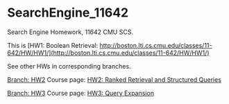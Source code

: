 # SearchEngine_11642
Search Engine Homework, 11642 CMU SCS.

This is [HW1: Boolean Retrieval: http://boston.lti.cs.cmu.edu/classes/11-642/HW/HW1/](http://boston.lti.cs.cmu.edu/classes/11-642/HW/HW1/)

See other HWs in corresponding branches.

[Branch: HW2](https://github.com/PatwinchIR/SearchEngine_11642/tree/HW2)
Course page: [HW2: Ranked Retrieval and Structured Queries](http://boston.lti.cs.cmu.edu/classes/11-642/HW/HW2/)

[Branch: HW3](https://github.com/PatwinchIR/SearchEngine_11642/tree/HW3)
Course page: [HW3: Query Expansion](http://boston.lti.cs.cmu.edu/classes/11-642/HW/HW3/)
